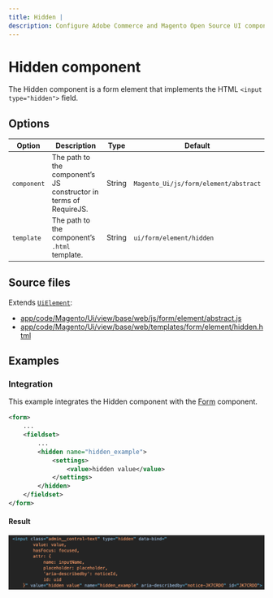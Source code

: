 ```yaml
---
title: Hidden |
description: Configure Adobe Commerce and Magento Open Source UI components and integrate them with other components.
---
```


# Hidden component

The Hidden component is a form element that implements the HTML `<input type="hidden">` field.

## Options

| Option | Description | Type | Default |
| --- | --- | --- | --- |
| `component` | The path to the component’s JS constructor in terms of RequireJS. | String | `Magento_Ui/js/form/element/abstract` |
| `template` | The path to the component’s `.html` template. | String | `ui/form/element/hidden` |

## Source files

Extends [`UiElement`](../concepts/element.md):

-  [app/code/Magento/Ui/view/base/web/js/form/element/abstract.js](https://github.com/magento/magento2/blob/2.4/app/code/Magento/Ui/view/base/web/js/form/element/abstract.js)
-  [app/code/Magento/Ui/view/base/web/templates/form/element/hidden.html](https://github.com/magento/magento2/blob/2.4/app/code/Magento/Ui/view/base/web/templates/form/element/hidden.html)

## Examples

### Integration

This example integrates the Hidden component with the [Form](form.md) component.

```xml
<form>
    ...
    <fieldset>
        ...
        <hidden name="hidden_example">
            <settings>
                <value>hidden value</value>
            </settings>
        </hidden>
    </fieldset>
</form>
```

#### Result

![Hidden Component example](../../_images/ui-components/ui-hidden-result.png)
